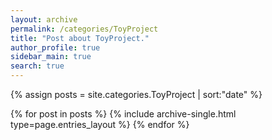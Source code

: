 ```yaml
---
layout: archive
permalink: /categories/ToyProject
title: "Post about ToyProject."
author_profile: true
sidebar_main: true
search: true
---
```


{% assign posts = site.categories.ToyProject | sort:"date" %}

{% for post in posts %}
  {% include archive-single.html type=page.entries_layout %}
{% endfor %}


